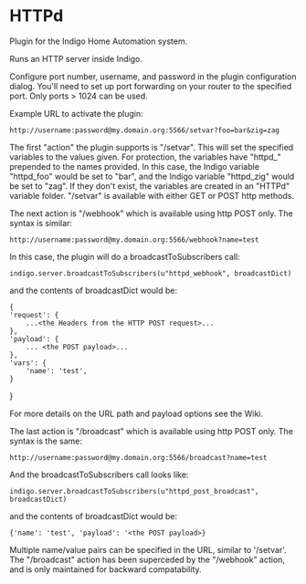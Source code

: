 # HTTPd

Plugin for the Indigo Home Automation system.

Runs an HTTP server inside Indigo.

Configure port number, username, and password in the plugin configuration dialog.  You'll need to set up port forwarding on your router to the specified port.  Only ports > 1024 can be used.

Example URL to activate the plugin:

    http://username:password@my.domain.org:5566/setvar?foo=bar&zig=zag
    
The first "action" the plugin supports is "/setvar". This will set the specified variables to the values given. For protection, the variables have "httpd_" prepended to the names provided. In this case, the Indigo variable "httpd_foo" would be set to "bar", and the Indigo variable "httpd_zig" would be set to "zag". If they don't exist, the variables are created in an "HTTPd" variable folder. "/setvar" is available with either GET or POST http methods.

The next action is "/webhook" which is available using http POST only. The syntax is similar:

    http://username:password@my.domain.org:5566/webhook?name=test

In this case, the plugin will do a broadcastToSubscribers call:

    indigo.server.broadcastToSubscribers(u"httpd_webhook", broadcastDict)

and the contents of broadcastDict would be:

	{
    'request': {
     	...<the Headers from the HTTP POST request>...
    }, 
    'payload': {
     	... <the POST payload>...
    }, 
    'vars': {
        'name': 'test', 
    }
}

For more details on the URL path and payload options see the Wiki.
 
The last action is "/broadcast" which is available using http POST only.  The syntax is the same:

    http://username:password@my.domain.org:5566/broadcast?name=test

And the broadcastToSubscribers call looks like:

    indigo.server.broadcastToSubscribers(u"httpd_post_broadcast", broadcastDict)

and the contents of broadcastDict would be:

	{'name': 'test', 'payload': '<the POST payload>}

Multiple name/value pairs can be specified in the URL, similar to '/setvar'.  The "/broadcast" action has been superceded by the "/webhook" action, and is only maintained for backward compatability.

